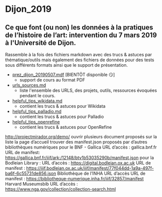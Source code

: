 # Dijon_2019
## Ce que font (ou non) les **données** à la pratiques de l’histoire de l’art:  intervention du 7 mars 2019 à l'Université de Dijon.

Rassemble à la fois des fichiers markdown avec des trucs & astuces par thématique/outils mais également des fichiers de données pour des tests sous différents formats ainsi que le support de présentation.

* [prez_dijon_20190507.mdf](/prez_dijon_20190507.pdf) [BIENTÔT disponible :smirk:]
  * support de cours au format PDF
* [urls_sources.md](/urls_sources.md)
  * liste l'ensemble des URLS, des projets, outils, ressources évoquées pendant le cours.
* [helpful_tips_wikidata.md](/wikidata/helpful_tips_wikidata.md)
  * contient les trucs & astuces  pour Wikidata
* [helpful_tips_palladio.md](/Palladio/helpful_tips_palladio.md)
  * contient les trucs & astuces  pour Palladio
* [helpful_tips_openrefine](/OpenRefine/helpful_tips_openrefine.md)
  * contient les trucs & astuces  pour OpenRefine

http://projectmirador.org/demo/
ouvrir plusieurs document proposés sur la liste la page d’accueil 
trouver des manifest.json proposés par d’autres bibliothèques numériques 
pour le BNF - Gallica 
URL d’accès : gallica.bnf.fr 
URL de manifest: https://gallica.bnf.fr/iiif/ark:/12148/btv1b53035290b/manifest.json
pour la Bodleian Library : 
URL d’accès : https://digital.bodleian.ox.ac.uk 
URL de manifest : https://iiif.bodleian.ox.ac.uk/iiif/manifest/77f044dd-1a9a-497f-ba6f-6c55731de856.json
Bibliothèque de l’INHA
URL d’accès 
URL de manifest : https://bibliotheque-numerique.inha.fr/iiif/32857/manifest 
Harvard Museumsbib 
URL d’accès : https://www.nga.gov/collection/collection-search.html 
